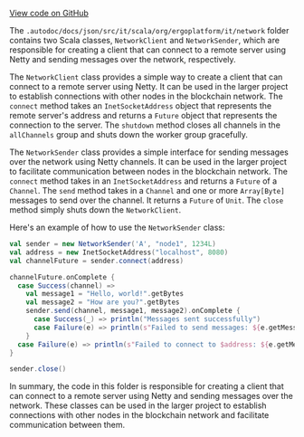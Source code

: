 [View code on GitHub](https://github.com/ergoplatform/ergo/.autodoc/docs/json/src/it/scala/org/ergoplatform/it/network)

The `.autodoc/docs/json/src/it/scala/org/ergoplatform/it/network` folder contains two Scala classes, `NetworkClient` and `NetworkSender`, which are responsible for creating a client that can connect to a remote server using Netty and sending messages over the network, respectively.

The `NetworkClient` class provides a simple way to create a client that can connect to a remote server using Netty. It can be used in the larger project to establish connections with other nodes in the blockchain network. The `connect` method takes an `InetSocketAddress` object that represents the remote server's address and returns a `Future` object that represents the connection to the server. The `shutdown` method closes all channels in the `allChannels` group and shuts down the worker group gracefully.

The `NetworkSender` class provides a simple interface for sending messages over the network using Netty channels. It can be used in the larger project to facilitate communication between nodes in the blockchain network. The `connect` method takes in an `InetSocketAddress` and returns a `Future` of a `Channel`. The `send` method takes in a `Channel` and one or more `Array[Byte]` messages to send over the channel. It returns a `Future` of `Unit`. The `close` method simply shuts down the `NetworkClient`.

Here's an example of how to use the `NetworkSender` class:

```scala
val sender = new NetworkSender('A', "node1", 1234L)
val address = new InetSocketAddress("localhost", 8080)
val channelFuture = sender.connect(address)

channelFuture.onComplete {
  case Success(channel) =>
    val message1 = "Hello, world!".getBytes
    val message2 = "How are you?".getBytes
    sender.send(channel, message1, message2).onComplete {
      case Success(_) => println("Messages sent successfully")
      case Failure(e) => println(s"Failed to send messages: ${e.getMessage}")
    }
  case Failure(e) => println(s"Failed to connect to $address: ${e.getMessage}")
}

sender.close()
```

In summary, the code in this folder is responsible for creating a client that can connect to a remote server using Netty and sending messages over the network. These classes can be used in the larger project to establish connections with other nodes in the blockchain network and facilitate communication between them.
